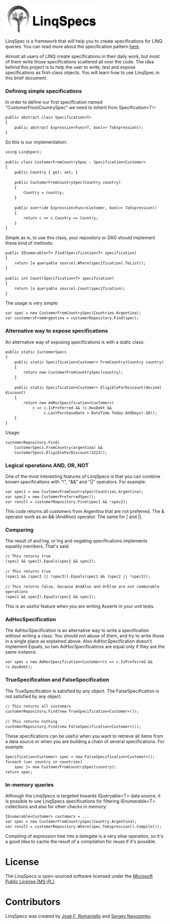 ![](https://github.com/navozenko/LinqSpecs/blob/master/logo.png)

LinqSpec is a framework that will help you to create specifications for LINQ queries. You can read more about the specification pattern [here](http://en.wikipedia.org/wiki/Specification_pattern).

Almost all users of LINQ create specifications in their daily work, but most of them write those specifications scattered all over the code. The idea behind this project is to help the user to write, test and expose specifications as first-class objects. You will learn how to use LinqSpec in this brief document.

### Defining simple specifications

In order to define our first specification named "CustomerFromCountrySpec" we need to inherit from Specification\<T\>:

    public abstract class Specification<T>
    {
        public abstract Expression<Func<T, bool>> ToExpression();
    }

So this is our implementation:

    using LinqSpecs;

    public class CustomerFromCountrySpec : Specification<Customer>
    {
        public Country { get; set; }
    
        public CustomerFromCountrySpec(Country country)
        {
            Country = country;
        }

        public override Expression<Func<Customer, bool>> ToExpression()
        { 
            return c => c.Country == Country;
        }
    }

Simple as is, to use this class, your repository or DAO should implement these kind of methods:

    public IEnumerable<T> Find(Specification<T> specification)
    {
        return [a queryable source].Where(specification).ToList();
    }
    
    public int Count(Specification<T> specification)
    {
        return [a queryable source].Count(specification);
    }

The usage is very simple:

    var spec = new CustomerFromCountrySpec(Countries.Argentina);
    var customersFromArgentina = customerRepository.Find(spec);

### Alternative way to expose specifications

An alternative way of exposing specifications is with a static class:

    public static CustomerSpecs
    {
        public static Specification<Customer> FromCountry(Country country) 
        { 
            return new CustomerFromCountrySpec(country);
        }

        public static Specification<Customer> EligibleForDiscount(decimal discount)
        {
            return new AdHocSpecification<Customer>(
                c => c.IsPreferred && !c.HasDebt &&
                     c.LastPurchaseDate > DateTime.Today.AddDays(-30));
        }
    }

Usage:

    customerRepository.Find(
        CustomerSpecs.FromCountry(argentina) &&
        CustomerSpecs.EligibleForDiscount(3223));

### Logical operations AND, OR, NOT

One of the most interesting features of LinqSpecs is that you can combine known specifications with "!", "&&" and "||" operators. For example:

    var spec1 = new CustomerFromCountrySpec(Countries.Argentina);
    var spec2 = new CustomerPreferredSpec();
    var result = customerRepository.Find(spec1 && !spec2);

This code returns all customers from Argentina that are not preferred. The & operator work as an && (AndAlso) operator. The same for | and ||.

### Comparing

The result of and'ing, or'ing and negating specifications implements equality members. That's said:

    // This returns true
    (spec1 && spec2).Equals(spec1 && spec2);

    // This returns true
    (spec1 && (spec2 || !spec3)).Equals(spec1 && (spec2 || !spec3));

    // This returns false, because AndAlso and OrElse are not commutable operations
    (spec1 && spec2).Equals(spec2 && spec1);

This is an useful feature when you are writing Asserts in your unit tests.

### AdHocSpecification

The AdHocSpecification is an alternative way to write a specification without writing a class. You should not abuse of them, and try to write those in a single place as explained above. Also AdHocSpecification doesn't implement Equals, so two AdHocSpecifications are equal only if they are the same instance.

    var spec = new AdHocSpecification<Customer>(c => c.IsPreferred && !c.HasDebt);

### TrueSpecification and FalseSpecification

The TrueSpecification is satisfied by any object. The FalseSpecification is not satisfied by any object.

    // This returns all customers
    customerRepository.Find(new TrueSpecification<Customer>());

    // This returns nothing
    customerRepository.Find(new FalseSpecification<Customer>());

These specifications can be useful when you want to retrieve all items from a data source or when you are building a chain of several specifications. For example:

    Specification<Customer> spec = new FalseSpecification<Customer>();
    foreach (var country in countries)
        spec |= new CustomerFromCountrySpec(country);
    return spec;

### In-memory queries

Although the LinqSpecs is targeted towards IQueryable\<T\> data source, it is possible to use LinqSpecs specifications for filtering IEnumerable\<T\> collections and also for other checks in memory:

    IEnumerable<Customer> customers = ...
    var spec = new CustomerFromCountrySpec(Country.Argentina);
    var result = customerRepository.Where(spec.ToExpression().Compile());

Compiling of expression tree into a delegate is a very slow operation, so it's a good idea to cache the result of a compilation for reuse if it's possible.

# License

The LinqSpecs is open-sourced software licensed under the [Microsoft Public License (MS-PL)](https://opensource.org/licenses/MS-PL).

# Contributors

LinqSpecs was created by [José F. Romaniello](https://github.com/jfromaniello) and [Sergey Navozenko](https://github.com/navozenko).
